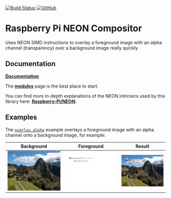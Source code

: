 [![Build Status](https://github.com/tttapa/ARM-NEON-Compositor/workflows/CI%20Tests/badge.svg)](https://github.com/tttapa/ARM-NEON-Compositor/actions)
[![GitHub](https://img.shields.io/github/stars/tttapa/ARM-NEON-Compositor?label=GitHub&logo=github)](https://github.com/tttapa/ARM-NEON-Compositor)

# Raspberry Pi NEON Compositor

Uses NEON SIMD instructions to overlay a foreground image with an alpha channel
(transparency) over a background image really quickly.

## Documentation

[**Documentation**](https://tttapa.github.io/ARM-NEON-Compositor/Doxygen/index.html)

The [**modules**](https://tttapa.github.io/ARM-NEON-Compositor/Doxygen/modules.html)
page is the best place to start.

You can find more in-depth explanations of the NEON intrinsics used by this 
library here: [**Raspberry-Pi/NEON**](https://tttapa.github.io/Pages/Raspberry-Pi/NEON/index.html).

## Examples

The [`overlay_alpha`](https://tttapa.github.io/ARM-NEON-Compositor/Doxygen/dc/d0e/examples_2overlay_alpha_2overlay_alpha_8cpp-example.html)
example overlays a foreground image with an alpha channel onto a background
image, for example:

| Background | Foreground | Result |
|:----------:|:----------:|:------:|
| ![](doxygen/images/Machu-Picchu.thumb.jpg) | ![](doxygen/images/Overlay-Machu-Picchu.thumb.png) | ![](doxygen/images/Overlay-Machu-Picchu-Output.thumb.jpg) |
